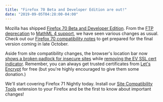 ```yaml
---
title: "Firefox 70 Beta and Developer Edition are out!"
date: "2019-09-05T04:28:00-04:00"
---
```

Mozilla has shipped [Firefox 70 Beta and Developer Edition](https://www.mozilla.org/firefox/channel/desktop/). From the [FTP deprecation](https://www.fxsitecompat.dev/en-CA/docs/2019/all-ftp-resources-are-now-downloaded-instead-of-being-rendered/) to [MathML 4 support](https://www.fxsitecompat.dev/en-CA/docs/2019/various-legacy-mathml-features-have-been-deprecated-or-removed/), we have seen various changes as usual. Check out our [Firefox 70 compatibility notes](https://www.fxsitecompat.dev/en-CA/releases/70/) to get prepared for the final version coming in late October.

Aside from site compatibility changes, the browser's location bar now [shows a broken padlock for insecure sites](https://www.fxsitecompat.dev/en-CA/docs/2019/firefox-location-bar-now-shows-broken-padlock-icon-for-insecure-sites/) while [removing the EV SSL cert indicator](https://www.fxsitecompat.dev/en-CA/docs/2019/ev-ssl-certificate-indicator-has-been-removed-from-location-bar/). Remember, you can always get trusted certificates from [Let's Encrypt](https://letsencrypt.org/) for free (but you're highly encouraged to give them some donation.)

We'll start covering Firefox 71 Nightly today. Install our [Site Compatibility Tools](https://addons.mozilla.org/firefox/addon/site-compatibility-tools/) extension to your Firefox and be the first to know about important changes!
